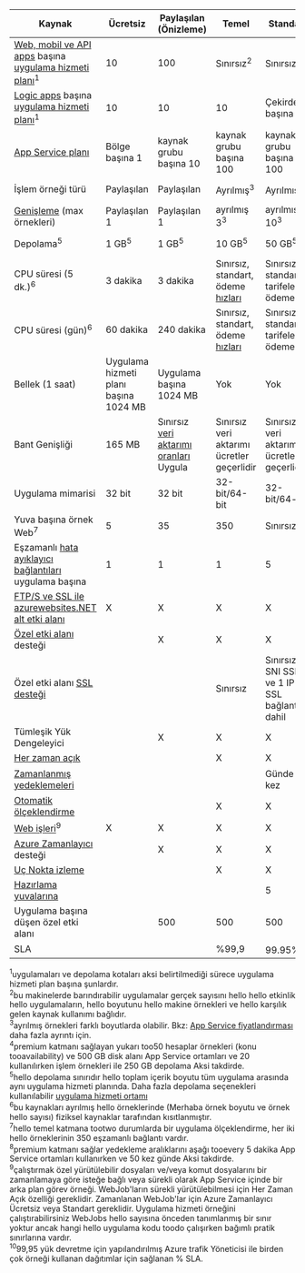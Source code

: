 | Kaynak | Ücretsiz | Paylaşılan (Önizleme) | Temel | Standart | Premium (Önizleme)</th> |
| --- | --- | --- | --- | --- | --- |
| [Web, mobil ve API apps](https://azure.microsoft.com/services/app-service/) başına [uygulama hizmeti planı](../articles/app-service/azure-web-sites-web-hosting-plans-in-depth-overview.md)<sup>1</sup> |10 |100 |Sınırsız<sup>2</sup> |Sınırsız<sup>2</sup> |Sınırsız<sup>2</sup> |
| [Logic apps](https://azure.microsoft.com/services/app-service/logic/) başına [uygulama hizmeti planı](../articles/app-service/azure-web-sites-web-hosting-plans-in-depth-overview.md)</a><sup>1</sup> |10 |10 |10 |Çekirdek başına 20 |Çekirdek başına 20 |
| [App Service planı](../articles/app-service/azure-web-sites-web-hosting-plans-in-depth-overview.md) |Bölge başına 1 |kaynak grubu başına 10 |kaynak grubu başına 100 |kaynak grubu başına 100 |kaynak grubu başına 100 |
| İşlem örneği türü |Paylaşılan |Paylaşılan |Ayrılmış<sup>3</sup> |Ayrılmış<sup>3</sup> |Ayrılmış<sup>3</sup></p> |
| [Genişleme](../articles/app-service-web/web-sites-scale.md) (max örnekleri) |Paylaşılan 1 |Paylaşılan 1 |ayrılmış 3<sup>3</sup> |ayrılmış 10<sup>3</sup> |20 ayrılmış (ana 50)<sup>3,4</sup> |
| Depolama<sup>5</sup> |1 GB<sup>5</sup> |1 GB<sup>5</sup> |10 GB<sup>5</sup> |50 GB<sup>5</sup> |500 GB<sup>4,5</sup></p> |
| CPU süresi (5 dk.)<sup>6</sup> |3 dakika |3 dakika |Sınırsız, standart, ödeme [hızları](https://azure.microsoft.com/pricing/details/app-service/)</a> |Sınırsız, standart tarifelere ödeme |Sınırsız, standart tarifelere ödeme |
| CPU süresi (gün)<sup>6</sup> |60 dakika |240 dakika |Sınırsız, standart, ödeme [hızları](https://azure.microsoft.com/pricing/details/app-service/)</a> |Sınırsız, standart tarifelere ödeme |Sınırsız, standart tarifelere ödeme |
| Bellek (1 saat) |Uygulama hizmeti planı başına 1024 MB |Uygulama başına 1024 MB |Yok |Yok |Yok |
| Bant Genişliği |165 MB |Sınırsız [veri aktarımı oranları](https://azure.microsoft.com/pricing/details/data-transfers/) Uygula |Sınırsız veri aktarımı ücretler geçerlidir |Sınırsız veri aktarımı ücretler geçerlidir |Sınırsız veri aktarımı ücretler geçerlidir |
| Uygulama mimarisi |32 bit |32 bit |32-bit/64-bit |32-bit/64-bit |32-bit/64-bit |
| Yuva başına örnek Web<sup>7</sup> |5 |35 |350 |Sınırsız |Sınırsız |
| Eşzamanlı [hata ayıklayıcı bağlantıları](../articles/app-service-web/web-sites-dotnet-troubleshoot-visual-studio.md) uygulama başına |1 |1 |1 |5 |5 |
| [FTP/S ve SSL ile azurewebsites.NET alt etki alanı](../articles/app-service-web/web-sites-configure-ssl-certificate.md) |X |X |X |X |X |
| [Özel etki alanı](../articles/app-service-web/web-sites-custom-domain-name.md) desteği | |X |X |X |X |
| Özel etki alanı [SSL desteği](../articles/app-service-web/web-sites-configure-ssl-certificate.md) | | |Sınırsız |Sınırsız, 5 SNI SSL ve 1 IP SSL bağlantılar dahil |Sınırsız, 5 SNI SSL ve 1 IP SSL bağlantılar dahil |
| Tümleşik Yük Dengeleyici | |X |X |X |X |
| [Her zaman açık](../articles/app-service-web/web-sites-configure.md) | | |X |X |X |
| [Zamanlanmış yedeklemeleri](../articles/app-service-web/web-sites-backup.md) | | | |Günde bir kez |Her 5 dakikada<sup>8</sup> |
| [Otomatik ölçeklendirme](../articles/app-service-web/web-sites-scale.md) | | |X |X |X |
| [Web işleri](../articles/app-service-web/web-sites-create-web-jobs.md)<sup>9</sup> |X |X |X |X |X |
| [Azure Zamanlayıcı](https://azure.microsoft.com/services/scheduler/) desteği | |X |X |X |X |
| [Uç Nokta izleme](../articles/app-service-web/web-sites-monitor.md) | | |X |X |X |
| [Hazırlama yuvalarına](../articles/app-service-web/web-sites-staged-publishing.md) | | | |5 |20 |
| Uygulama başına düşen özel etki alanı</a> | |500 |500 |500 |500 |
| SLA | |<p> |%99,9 |99.95%<sup>10</sup> |99.95%<sup>10</sup> |

<sup>1</sup>uygulamaları ve depolama kotaları aksi belirtilmediği sürece uygulama hizmeti plan başına şunlardır.  
<sup>2</sup>bu makinelerde barındırabilir uygulamalar gerçek sayısını hello hello etkinlik hello uygulamaların, hello boyutunu hello makine örnekleri ve hello karşılık gelen kaynak kullanımı bağlıdır.  
<sup>3</sup>ayrılmış örnekleri farklı boyutlarda olabilir. Bkz: [App Service fiyatlandırması](https://azure.microsoft.com/pricing/details/data-transfers/pricing/details/app-service/) daha fazla ayrıntı için.  
<sup>4</sup>premium katmanı sağlayan yukarı too50 hesaplar örnekleri (konu tooavailability) ve 500 GB disk alanı App Service ortamları ve 20 kullanılırken işlem örnekleri ile 250 GB depolama Aksi takdirde.  
<sup>5</sup>hello depolama sınırıdır hello toplam içerik boyutu tüm uygulama arasında aynı uygulama hizmeti planında. Daha fazla depolama seçenekleri kullanılabilir [uygulama hizmeti ortamı](../articles/app-service-web/app-service-web-configure-an-app-service-environment.md#storage)  
<sup>6</sup>bu kaynakları ayrılmış hello örneklerinde (Merhaba örnek boyutu ve örnek hello sayısı) fiziksel kaynaklar tarafından kısıtlanmıştır.  
<sup>7</sup>hello temel katmana tootwo durumlarda bir uygulama ölçeklendirme, her iki hello örneklerinin 350 eşzamanlı bağlantı vardır.  
<sup>8</sup>premium katmanı sağlar yedekleme aralıklarını aşağı tooevery 5 dakika App Service ortamları kullanırken ve 50 kez günde Aksi takdirde.  
<sup>9</sup>çalıştırmak özel yürütülebilir dosyaları ve/veya komut dosyalarını bir zamanlamaya göre isteğe bağlı veya sürekli olarak App Service içinde bir arka plan görev örneği. WebJob'ların sürekli yürütülebilmesi için Her Zaman Açık özelliği gereklidir. Zamanlanan WebJob'lar için Azure Zamanlayıcı Ücretsiz veya Standart gereklidir. Uygulama hizmeti örneğini çalıştırabilirsiniz WebJobs hello sayısına önceden tanımlanmış bir sınır yoktur ancak hangi hello uygulama kodu toodo çalışırken bağımlı pratik sınırlarına vardır.   
<sup>10</sup>99,95 yük devretme için yapılandırılmış Azure trafik Yöneticisi ile birden çok örneği kullanan dağıtımlar için sağlanan % SLA.  

